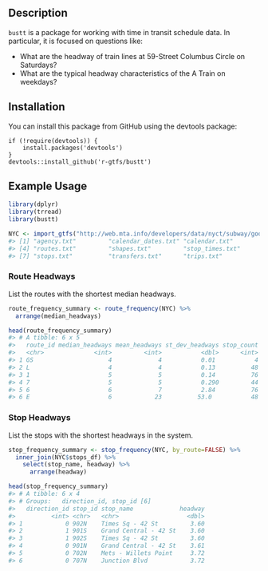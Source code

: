 
## Description

`bustt` is a package for working with time in transit schedule data. In
particular, it is focused on questions like:

  - What are the headway of train lines at 59-Street Columbus Circle on
    Saturdays?
  - What are the typical headway characteristics of the A Train on
    weekdays?

## Installation

You can install this package from GitHub using the devtools package:

    if (!require(devtools)) {
        install.packages('devtools')
    }
    devtools::install_github('r-gtfs/bustt')

## Example Usage

``` r
library(dplyr)
library(trread)
library(bustt)
```

``` r
NYC <- import_gtfs("http://web.mta.info/developers/data/nyct/subway/google_transit.zip")
#> [1] "agency.txt"         "calendar_dates.txt" "calendar.txt"      
#> [4] "routes.txt"         "shapes.txt"         "stop_times.txt"    
#> [7] "stops.txt"          "transfers.txt"      "trips.txt"
```

### Route Headways

List the routes with the shortest median headways.

``` r
route_frequency_summary <- route_frequency(NYC) %>%
  arrange(median_headways)

head(route_frequency_summary)
#> # A tibble: 6 x 5
#>   route_id median_headways mean_headways st_dev_headways stop_count
#>   <chr>              <int>         <int>           <dbl>      <int>
#> 1 GS                     4             4           0.01           4
#> 2 L                      4             4           0.13          48
#> 3 1                      5             5           0.14          76
#> 4 7                      5             5           0.290         44
#> 5 6                      6             7           2.84          76
#> 6 E                      6            23          53.0           48
```

### Stop Headways

List the stops with the shortest headways in the system.

``` r
stop_frequency_summary <- stop_frequency(NYC, by_route=FALSE) %>%
  inner_join(NYC$stops_df) %>%
    select(stop_name, headway) %>%
      arrange(headway)

head(stop_frequency_summary)
#> # A tibble: 6 x 4
#> # Groups:   direction_id, stop_id [6]
#>   direction_id stop_id stop_name             headway
#>          <int> <chr>   <chr>                   <dbl>
#> 1            0 902N    Times Sq - 42 St         3.60
#> 2            1 901S    Grand Central - 42 St    3.60
#> 3            1 902S    Times Sq - 42 St         3.60
#> 4            0 901N    Grand Central - 42 St    3.61
#> 5            0 702N    Mets - Willets Point     3.72
#> 6            0 707N    Junction Blvd            3.72
```

